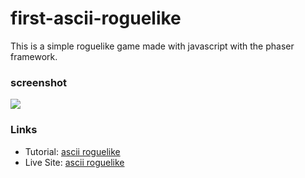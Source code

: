 first-ascii-roguelike
=====================

This is a simple roguelike game made with javascript with the phaser framework.

### screenshot

![](https://github.com/FNH99/game-simple-breakout/blob/main/img/screenshot-game.png)

### Links

- Tutorial: [ascii roguelike](https://code.tutsplus.com/how-to-make-your-first-roguelike--gamedev-13677t)
- Live Site: [ascii roguelike](https://game-simple-breakout.vercel.app)